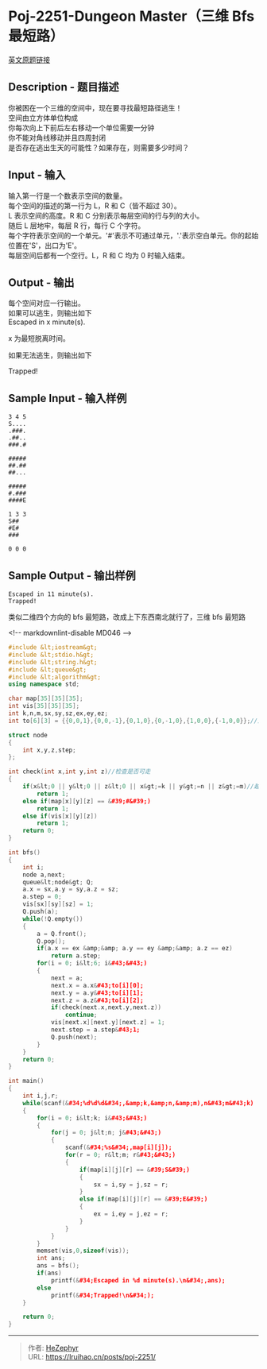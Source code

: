 # Poj-2251-Dungeon Master（三维 Bfs 最短路）


[英文原题链接](http://poj.org/problem?id=2251)

## Description - 题目描述

你被困在一个三维的空间中，现在要寻找最短路径逃生！  
空间由立方体单位构成  
你每次向上下前后左右移动一个单位需要一分钟  
你不能对角线移动并且四周封闭  
是否存在逃出生天的可能性？如果存在，则需要多少时间？

## Input - 输入

输入第一行是一个数表示空间的数量。  
每个空间的描述的第一行为 L，R 和 C（皆不超过 30）。  
L 表示空间的高度。R 和 C 分别表示每层空间的行与列的大小。  
随后 L 层地牢，每层 R 行，每行 C 个字符。  
每个字符表示空间的一个单元。&#39;#&#39;表示不可通过单元，&#39;.&#39;表示空白单元。你的起始位置在&#39;S&#39;，出口为&#39;E&#39;。  
每层空间后都有一个空行。L，R 和 C 均为 0 时输入结束。

## Output - 输出

每个空间对应一行输出。  
如果可以逃生，则输出如下  
Escaped in x minute(s).

x 为最短脱离时间。

如果无法逃生，则输出如下

Trapped!

## Sample Input - 输入样例

    3 4 5
    S....
    .###.
    .##..
    ###.#

    #####
    ##.##
    ##...

    #####
    #.###
    ####E

    1 3 3
    S##
    #E#
    ###

    0 0 0

## Sample Output - 输出样例

    Escaped in 11 minute(s).
    Trapped!

类似二维四个方向的 bfs 最短路，改成上下东西南北就行了，三维 bfs 最短路

&lt;!-- markdownlint-disable MD046 --&gt;

```cpp
#include &lt;iostream&gt;
#include &lt;stdio.h&gt;
#include &lt;string.h&gt;
#include &lt;queue&gt;
#include &lt;algorithm&gt;
using namespace std;

char map[35][35][35];
int vis[35][35][35];
int k,n,m,sx,sy,sz,ex,ey,ez;
int to[6][3] = {{0,0,1},{0,0,-1},{0,1,0},{0,-1,0},{1,0,0},{-1,0,0}};//上下东西南北

struct node
{
    int x,y,z,step;
};

int check(int x,int y,int z)//检查是否可走
{
    if(x&lt;0 || y&lt;0 || z&lt;0 || x&gt;=k || y&gt;=n || z&gt;=m)//越界判断
        return 1;
    else if(map[x][y][z] == &#39;#&#39;)
        return 1;
    else if(vis[x][y][z])
        return 1;
    return 0;
}

int bfs()
{
    int i;
    node a,next;
    queue&lt;node&gt; Q;
    a.x = sx,a.y = sy,a.z = sz;
    a.step = 0;
    vis[sx][sy][sz] = 1;
    Q.push(a);
    while(!Q.empty())
    {
        a = Q.front();
        Q.pop();
        if(a.x == ex &amp;&amp; a.y == ey &amp;&amp; a.z == ez)
            return a.step;
        for(i = 0; i&lt;6; i&#43;&#43;)
        {
            next = a;
            next.x = a.x&#43;to[i][0];
            next.y = a.y&#43;to[i][1];
            next.z = a.z&#43;to[i][2];
            if(check(next.x,next.y,next.z))
                continue;
            vis[next.x][next.y][next.z] = 1;
            next.step = a.step&#43;1;
            Q.push(next);
        }
    }
    return 0;
}

int main()
{
    int i,j,r;
    while(scanf(&#34;%d%d%d&#34;,&amp;k,&amp;n,&amp;m),n&#43;m&#43;k)
    {
        for(i = 0; i&lt;k; i&#43;&#43;)
        {
            for(j = 0; j&lt;n; j&#43;&#43;)
            {
                scanf(&#34;%s&#34;,map[i][j]);
                for(r = 0; r&lt;m; r&#43;&#43;)
                {
                    if(map[i][j][r] == &#39;S&#39;)
                    {
                        sx = i,sy = j,sz = r;
                    }
                    else if(map[i][j][r] == &#39;E&#39;)
                    {
                        ex = i,ey = j,ez = r;
                    }
                }
            }
        }
        memset(vis,0,sizeof(vis));
        int ans;
        ans = bfs();
        if(ans)
            printf(&#34;Escaped in %d minute(s).\n&#34;,ans);
        else
            printf(&#34;Trapped!\n&#34;);
    }

    return 0;
}
```


---

> 作者: [HeZephyr](https://github.com/HeZephyr)  
> URL: https://lruihao.cn/posts/poj-2251/  

